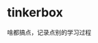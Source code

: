 




































































































# tinkerbox
啥都搞点，记录点别的学习过程
